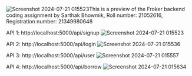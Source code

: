 ![Screenshot 2024-07-21 015523](https://github.com/user-attachments/assets/7adfa392-e8f1-43af-b488-244445a0ad40)This is a preview of the Froker backend coding assignment by Sarthak Bhowmik, Roll number: 21052616, Registration number: 21349980648 

API 1: http://localhost:5000/api/signup
![Screenshot 2024-07-21 015523](https://github.com/user-attachments/assets/34037f7a-d2a4-4049-baa3-fa69b2e1376f)


API 2: http://localhost:5000/api/login
![Screenshot 2024-07-21 015536](https://github.com/user-attachments/assets/8e6118e6-f7c0-4165-9241-50bebe5b1dfe)


API 3: http://localhost:5000/api/user
![Screenshot 2024-07-21 015557](https://github.com/user-attachments/assets/94605a4c-d3f1-455d-bca1-3440c50c0bb2)


API 4: http://localhost:5000/api/borrow
![Screenshot 2024-07-21 015634](https://github.com/user-attachments/assets/01f06001-7e54-414c-930f-4a38aef6afd6)
